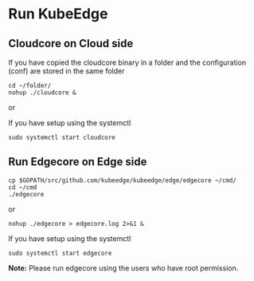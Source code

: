 # Run KubeEdge

## Cloudcore on Cloud side

If you have copied the cloudcore binary in a folder and the configuration (conf) are stored in the same folder

```shell
cd ~/folder/
nohup ./cloudcore &
```

or

If you have setup using the systemctl

```shell
sudo systemctl start cloudcore
```

## Run Edgecore on Edge side

```shell
cp $GOPATH/src/github.com/kubeedge/kubeedge/edge/edgecore ~/cmd/
cd ~/cmd
./edgecore
 ```

 or

 ```shell
nohup ./edgecore > edgecore.log 2>&1 &
 ```

 If you have setup using the systemctl

```shell
sudo systemctl start edgecore
```

**Note:** Please run edgecore using the users who have root permission.
